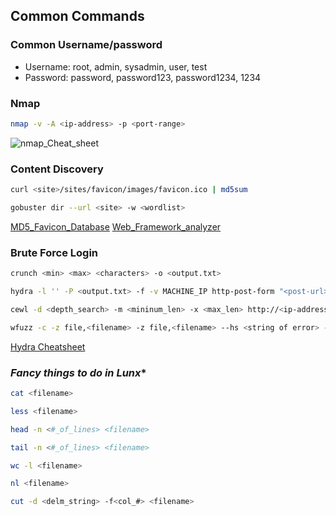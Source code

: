 ## **Common Commands**

### **Common Username/password**
- Username: root, admin, sysadmin, user, test
- Password: password, password123, password1234, 1234

### **Nmap**
```bash
nmap -v -A <ip-address> -p <port-range>
```
![nmap_Cheat_sheet](https://external-content.duckduckgo.com/iu/?u=https%3A%2F%2Fsecurityonline.info%2Fwp-content%2Fuploads%2F2017%2F08%2Fnmap.png&f=1&nofb=1&ipt=5ab6028ec932ef96018cb00657dc4100175e4674b98cb998b3cfc36e89bdeff5&ipo=images)

### **Content Discovery**
```bash
curl <site>/sites/favicon/images/favicon.ico | md5sum

gobuster dir --url <site> -w <wordlist>
```
[MD5_Favicon_Database](https://wiki.owasp.org/index.php/OWASP_favicon_database)
[Web_Framework_analyzer](https://www.wappalyzer.com/)

### **Brute Force Login**
```bash
crunch <min> <max> <characters> -o <output.txt>

hydra -l '' -P <output.txt> -f -v MACHINE_IP http-post-form "<post-url>:<input_name>=^PASS^:<Error_Result>" -s <port_Name>

cewl -d <depth_search> -m <mininum_len> -x <max_len> http://<ip-address> -w <output.txt>

wfuzz -c -z file,<filename> -z file,<filename> --hs <string of error> -u <login_page_location> -d <username=FUZZ&password=FUZ2Z>
```
[Hydra Cheatsheet](https://github.com/frizb/Hydra-Cheatsheet)


### *Fancy things to do in Lunx**
```bash
cat <filename>

less <filename>

head -n <#_of_lines> <filename>

tail -n <#_of_lines> <filename>

wc -l <filename>

nl <filename>

cut -d <delm_string> -f<col_#> <filename>
```